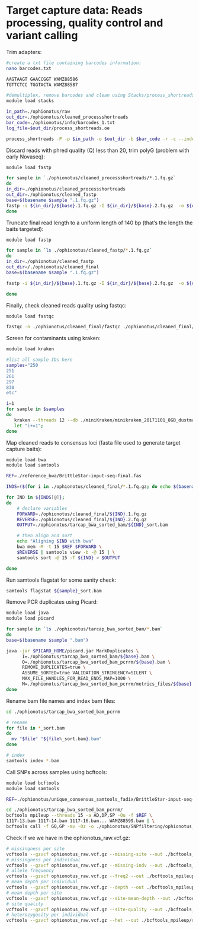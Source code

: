 Target capture data: Reads processing, quality control and variant
calling
================

Trim adapters:

``` bash
#create a txt file containing barcodes information:
nano barcodes.txt

AAGTAAGT GAACCGGT WAMZ88586
TGTTCTCC TGGTACTA WAMZ88587

#demultiplex, remove barcodes and clean using Stacks/process_shortreads
module load stacks

in_path=./ophionotus/raw
out_dir=./ophionotus/cleaned_processshortreads
bar_code=./ophionotus/info/barcodes_1.txt
log_file=$out_dir/process_shortreads.oe

process_shortreads -P -p $in_path -o $out_dir -b $bar_code -r -c --index_index --adapter_1 AGATCGGAAGAGC --adapter_2 AGATCGGAAGAGC --adapter_mm 0 &> $log_file
```

Discard reads with phred quality (Q) less than 20, trim polyG (problem
with early Novaseq):

``` bash
module load fastp

for sample in `./ophionotus/cleaned_processshortreads/*.1.fq.gz`
do
in_dir=./ophionotus/cleaned_processshortreads
out_dir=./ophionotus/cleaned_fastp
base=$(basename $sample ".1.fq.gz")
fastp -i ${in_dir}/${base}.1.fq.gz -I ${in_dir}/${base}.2.fq.gz  -o ${out_dir}/${base}.1.fq.gz -O ${out_dir}/${base}.2.fq.gz -q 20 --trim_poly_g
done
```

Truncate final read length to a uniform length of 140 bp (that’s the
length the baits targeted):

``` bash
module load fastp

for sample in `ls ./ophionotus/cleaned_fastp/*.1.fq.gz`
do
in_dir=./ophionotus/cleaned_fastp
out_dir=/./ophionotus/cleaned_final
base=$(basename $sample ".1.fq.gz")

fastp -i ${in_dir}/${base}.1.fq.gz -I ${in_dir}/${base}.2.fq.gz  -o ${out_dir}/${base}.1.fq.gz -O ${out_dir}/${base}.2.fq.gz -l 140 --max_len1 140 --max_len2 140 -A -G -Q 

done
```

Finally, check cleaned reads quality using fastqc:

``` bash
module load fastqc

fastqc -o ./ophionotus/cleaned_final/fastqc ./ophionotus/cleaned_final/$sample.1.fq.gz ./ophionotus/cleaned_final/$sample.2.fq.gz
```

Screen for contaminants using kraken:

``` bash
module load kraken

#list all sample IDs here
samples="250
251
261
297
830
etc"

i=1
for sample in $samples
do
   kraken --threads 12 --db ./miniKraken/minikraken_20171101_8GB_dustmasked --fastq-input --paired ./ophionotus/cleaned_final/${sample}.1.fq.gz ./ophionotus/cleaned_final/${sample}.2.fq.gz --gzip-compressed > ${sample}_initial.txt
   let "i+=1";
done
```

Map cleaned reads to consensus loci (fasta file used to generate target
capture baits):

``` bash
module load bwa
module load samtools

REF=./reference_bwa/BrittleStar-input-seq-final.fas

INDS=($(for i in ./ophionotus/cleaned_final/*.1.fq.gz; do echo $(basename ${i%.1*}); done))

for IND in ${INDS[@]};
do
    # declare variables
    FORWARD=./ophionotus/cleaned_final/${IND}.1.fq.gz
    REVERSE=./ophionotus/cleaned_final/${IND}.2.fq.gz
    OUTPUT=./ophionotus/tarcap_bwa_sorted_bam/${IND}_sort.bam

    # then align and sort
    echo "Aligning $IND with bwa"
    bwa mem -M -t 15 $REF $FORWARD \
    $REVERSE | samtools view -b -@ 15 | \
    samtools sort -@ 15 -T ${IND} > $OUTPUT

done
```

Run samtools flagstat for some sanity check:

``` bash
samtools flagstat ${sample}_sort.bam
```

Remove PCR duplicates using Picard:

``` bash
module load java
module load picard

for sample in `ls ./ophionotus/tarcap_bwa_sorted_bam/*.bam`
do
base=$(basename $sample ".bam")

java -jar $PICARD_HOME/picard.jar MarkDuplicates \
      I=./ophionotus/tarcap_bwa_sorted_bam/${base}.bam \
      O=./ophionotus/tarcap_bwa_sorted_bam_pcrrm/${base}.bam \
      REMOVE_DUPLICATES=true \
      ASSUME_SORTED=true VALIDATION_STRINGENCY=SILENT \
      MAX_FILE_HANDLES_FOR_READ_ENDS_MAP=1000 \
      M=./ophionotus/tarcap_bwa_sorted_bam_pcrrm/metrics_files/${base}.rmd.bam.metrics
done
```

Rename bam file names and index bam files:

``` bash
cd ./ophionotus/tarcap_bwa_sorted_bam_pcrrm

# rename
for file in *_sort.bam
do
  mv "$file" "${file%_sort.bam}.bam"
done

# index
samtools index *.bam
```

Call SNPs across samples using bcftools:

``` bash
module load bcftools
module load samtools

REF=./ophionotus/unique_consensus_samtools_fadix/BrittleStar-input-seq-final.fas

cd ./ophionotus/tarcap_bwa_sorted_bam_pcrrm/
bcftools mpileup --threads 15 -a AD,DP,SP -Ou -f $REF \
1117-13.bam 1117-14.bam 1117-16.bam... WAMZ88599.bam | \
bcftools call -f GQ,GP -mv -Oz -o ./ophionotus/SNPfiltering/ophionotus_raw.vcf.gz --threads 15
```

Check if we we have in the ophionotus_raw.vcf.gz:

``` bash
# missingness per site
vcftools --gzvcf ophionotus_raw.vcf.gz --missing-site --out ./bcftools_mpileup/raw_vcf_stat
# missingness per individual
vcftools --gzvcf ophionotus_raw.vcf.gz --missing-indv --out ./bcftools_mpileup/raw_vcf_stat
# allele frequency
vcftools --gzvcf ophionotus_raw.vcf.gz --freq2 --out ./bcftools_mpileup/raw_vcf_stat
# mean depth per individual
vcftools --gzvcf ophionotus_raw.vcf.gz --depth --out ./bcftools_mpileup/raw_vcf_stat
# mean depth per site
vcftools --gzvcf ophionotus_raw.vcf.gz --site-mean-depth --out ./bcftools_mpileup/raw_vcf_stat
# site quality
vcftools --gzvcf ophionotus_raw.vcf.gz --site-quality --out ./bcftools_mpileup/raw_vcf_stat 
# heterozygosity per individual
vcftools --gzvcf ophionotus_raw.vcf.gz --het --out ./bcftools_mpileup/raw_vcf_stat
```

